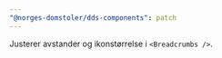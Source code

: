 ```yaml
---
"@norges-domstoler/dds-components": patch
---
```


Justerer avstander og ikonstørrelse i `<Breadcrumbs />`.
